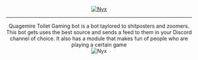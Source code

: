 <p align="center">
  <a href="#">
    <img alt="Nyx" src="https://yt3.ggpht.com/EJjOwL9DBper58SJWtuvJWTSs6Kr_t7c-sQG8cN9EI2VQIP257ZIee1qJ4PVyLtKdDWmBcrbAw=s88-c-k-c0x00ffffff-no-rj"/>
  </a>
</p>

---

<p align="center">
  Quagemire Toilet Gaming bot is a bot taylored to shitposters and zoomers. This bot gets uses the best source and sends a feed to them in your Discord channel of choice. It also has a module that makes fun of people who are playing a certain game
  <br>
  <img alt="Nyx" src="https://media.discordapp.net/attachments/927015758221967400/966470306724212736/squidwardpointlaughLOL.png"/>
</p>

<p align="center">
  <img src="https://img.shields.io/node/v/discord.js?style=flat-square" alt="" />
  <img src="https://img.shields.io/github/commit-activity/w/BossDaily//quagmire-toilet-gaming-bot?style=flat-square" alt="" />
</p>
